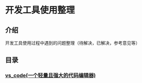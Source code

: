 # 开发工具使用整理

## 介绍

开发工具使用过程中遇到的问题整理（待解决，已解决，参考意见等）

## 目录

### [vs_code(一个轻量且强大的代码编辑器)](./vs_code/index.MarkDown)
